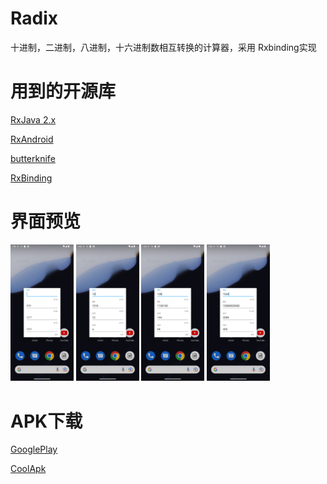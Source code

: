 # Radix
十进制，二进制，八进制，十六进制数相互转换的计算器，采用 Rxbinding实现

# 用到的开源库
[RxJava 2.x](https://github.com/ReactiveX/RxJava)

[RxAndroid](https://github.com/ReactiveX/RxAndroid)

[butterknife](https://github.com/JakeWharton/butterknife)

[RxBinding](https://github.com/JakeWharton/RxBinding)

# 界面预览
<img src="art/1.png" width="20%" height="20%"> <img src="art/2.png" width="20%" height="20%"> <img src="art/3.png" width="20%" height="20%"> <img src="art/4.png" width="20%" height="20%">

# APK下载
[GooglePlay](https://play.google.com/store/apps/details?id=com.github.xiaofei_dev.radix)

[CoolApk](https://www.coolapk.com/apk/137663)



